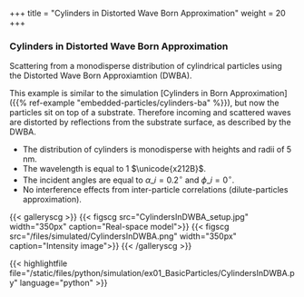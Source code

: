 +++
title = "Cylinders in Distorted Wave Born Approximation"
weight = 20
+++

### Cylinders in Distorted Wave Born Approximation

Scattering from a monodisperse distribution of cylindrical particles using the Distorted Wave Born Approxiamtion (DWBA).

This example is similar to the simulation [Cylinders in Born Approximation]({{% ref-example "embedded-particles/cylinders-ba" %}}), but now the particles sit on top of a substrate. Therefore incoming and scattered waves are distorted by reflections from the substrate surface, as described by the DWBA.

* The distribution of cylinders is monodisperse with heights and radii of $5$ nm.
* The wavelength is equal to $1$ $\unicode{x212B}$.
* The incident angles are equal to $\alpha\_i = 0.2 ^{\circ}$ and $\phi\_i = 0^{\circ}$.
* No interference effects from inter-particle correlations (dilute-particles approximation).

{{< galleryscg >}}
{{< figscg src="CylindersInDWBA_setup.jpg" width="350px" caption="Real-space model">}}
{{< figscg src="/files/simulated/CylindersInDWBA.png" width="350px" caption="Intensity image">}}
{{< /galleryscg >}}

{{< highlightfile file="/static/files/python/simulation/ex01_BasicParticles/CylindersInDWBA.py" language="python" >}}
